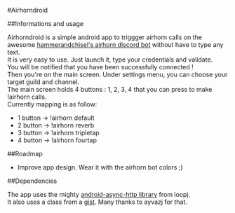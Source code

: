 #Airhorndroid

##Informations and usage

Airhorndroid is a simple android app to triggger airhorn calls on the awesome [hammerandchisel's airhorn discord bot](https://github.com/hammerandchisel/airhornbot) without have to type any text.  
It is very easy to use. Just launch it, type your credentials and validate.  
You will be notified that you have been successfully connected !  
Then you're on the main screen. Under settings menu, you can choose your target guild and channel.  
The main screen holds 4 buttons : 1, 2, 3, 4 that you can press to make !airhorn calls.  
Currently mapping is as follow:  
- 1 button -> !airhorn default
- 2 button -> !airhorn reverb
- 3 button -> !airhorn tripletap
- 4 button -> !airhorn fourtap

##Roadmap

- Improve app design. Wear it with the airhorn bot colors ;)

##Dependencies

The app uses the mighty [android-async-http library](https://github.com/loopj/android-async-http) from loopj.  
It also uses a class from a [gist](https://gist.github.com/ayvazj/6e8dcf689be7cec89579). Many thanks to ayvazj for that.
